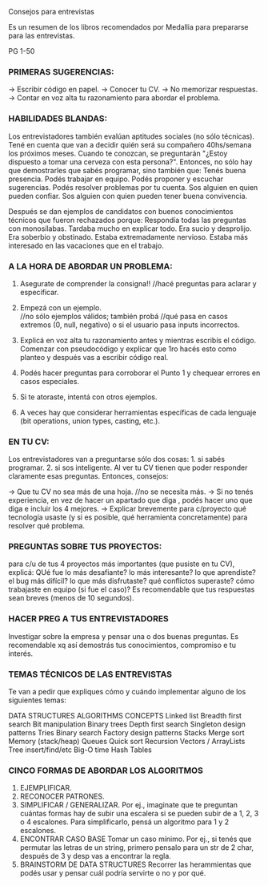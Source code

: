 Consejos para entrevistas


Es un resumen de los libros recomendados por Medallia para prepararse para las entrevistas. 


PG 1-50

### PRIMERAS SUGERENCIAS: 

-> Escribir código en papel. 
-> Conocer tu CV. 
-> No memorizar respuestas. 
-> Contar en voz alta tu razonamiento para abordar el problema. 


### HABILIDADES BLANDAS: 

  Los entrevistadores también evalúan aptitudes sociales (no sólo técnicas). 
Tené en cuenta que van a decidir quién será su compañero 40hs/semana los próximos meses. 
Cuando te conozcan, se preguntarán "¿Estoy dispuesto a tomar una cerveza con esta persona?". 
Entonces, no sólo hay que demostrarles que sabés programar, sino también que: 
	Tenés buena presencia. 
	Podés trabajar en equipo. 
	Podés proponer y escuchar sugerencias. 
	Podés resolver problemas por tu cuenta. 
	Sos alguien en quien pueden confiar. 
	Sos alguien con quien pueden tener buena convivencia. 

  Después se dan ejemplos de candidatos con buenos conocimientos técnicos que fueron rechazados porque: 
	Respondía todas las preguntas con monosílabas. 
	Tardaba mucho en explicar todo. 
	Era sucio y desprolijo. 
	Era soberbio y obstinado. 
	Estaba extremadamente nervioso. 
	Estaba más interesado en las vacaciones que en el trabajo. 


### A LA HORA DE ABORDAR UN PROBLEMA: 

1. Asegurate de comprender la consigna!!	//hacé preguntas para aclarar y especificar. 

2. Empezá con un ejemplo.  			
  //no sólo ejemplos válidos; también probá 
  //qué pasa en casos extremos (0, null, negativo) o si el usuario pasa inputs incorrectos. 

3. Explicá en voz alta tu razonamiento antes y mientras escribís el código. 
   Comenzar con pseudocódigo y explicar que 1ro hacés esto como planteo y después 
 vas a escribir código real.

4. Podés hacer preguntas para corroborar el Punto 1 y chequear errores en casos especiales. 
5. Si te atoraste, intentá con otros ejemplos. 
6. A veces hay que considerar herramientas específicas de cada lenguaje (bit operations, union types, casting, etc.). 


### EN TU CV: 

  Los entrevistadores van a preguntarse sólo dos cosas: 1. si sabés programar. 2. si sos inteligente. 
  Al ver tu CV tienen que poder responder claramente esas preguntas. Entonces, consejos:

  -> Que tu CV no sea más de una hoja. 	//no se necesita más. 
  -> Si no tenés experiencia, en vez de hacer un apartado que diga <experiencia>, 
  podés hacer uno que diga <proyectos> e incluir los 4 mejores. 
  -> Explicar brevemente para c/proyecto qué tecnología usaste (y si es posible, qué 
  herramienta concretamente) para resolver qué problema. 


### PREGUNTAS SOBRE TUS PROYECTOS: 

  para c/u de tus 4 proyectos más importantes (que pusiste en tu CV), explicá: 
	QUé fue lo más desafiante? 
	lo más interesante? 
	lo que aprendiste? 
	el bug más difícil? 
	lo que más disfrutaste?
	qué conflictos superaste? 
	cómo trabajaste en equipo (si fue el caso)? 
  Es recomendable que tus respuestas sean breves (menos de 10 segundos). 


### HACER PREG A TUS ENTREVISTADORES

  Investigar sobre la empresa y pensar una o dos buenas preguntas. 
  Es recomendable xq así demostrás tus conocimientos, compromiso e tu interés. 


### TEMAS TÉCNICOS DE LAS ENTREVISTAS

  Te van a pedir que expliques cómo y cuándo implementar alguno de los siguientes temas: 

DATA STRUCTURES		ALGORITHMS		CONCEPTS
Linked list		Breadth first search	Bit manipulation
Binary trees		Depth first search	Singleton design patterns
Tries 			Binary search		Factory design patterns
Stacks			Merge sort		Memory (stack/heap)
Queues 			Quick sort		Recursion
Vectors / ArrayLists 	Tree insert/find/etc	Big-O time
Hash Tables


### CINCO FORMAS DE ABORDAR LOS ALGORITMOS

1. EJEMPLIFICAR. 
2. RECONOCER PATRONES. 
3. SIMPLIFICAR / GENERALIZAR. 
   Por ej., imaginate que te preguntan cuántas formas hay de subir una escalera si se pueden 
 subir de a 1, 2, 3 o 4 escalones. Para simplificarlo, pensá un algoritmo para 1 y 2 escalones. 
4. ENCONTRAR CASO BASE
   Tomar un caso mínimo. Por ej., si tenés que permutar las letras de un string, 
 primero pensalo para un str de 2 char, después de 3 y desp vas a encontrar la regla. 
5. BRAINSTORM DE DATA STRUCTURES
   Recorrer las herammientas que podés usar y pensar cuál podría servirte o no y por qué. 
